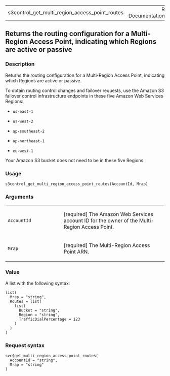 <table style="width: 100%;">
<tbody>
<tr class="odd">
<td>s3control_get_multi_region_access_point_routes</td>
<td style="text-align: right;">R Documentation</td>
</tr>
</tbody>
</table>

## Returns the routing configuration for a Multi-Region Access Point, indicating which Regions are active or passive

### Description

Returns the routing configuration for a Multi-Region Access Point,
indicating which Regions are active or passive.

To obtain routing control changes and failover requests, use the Amazon
S3 failover control infrastructure endpoints in these five Amazon Web
Services Regions:

-   `us-east-1`

-   `us-west-2`

-   `ap-southeast-2`

-   `ap-northeast-1`

-   `eu-west-1`

Your Amazon S3 bucket does not need to be in these five Regions.

### Usage

    s3control_get_multi_region_access_point_routes(AccountId, Mrap)

### Arguments

<table>
<colgroup>
<col style="width: 35%" />
<col style="width: 65%" />
</colgroup>
<tbody>
<tr class="odd">
<td><code
id="s3control_get_multi_region_access_point_routes_:_AccountId">AccountId</code></td>
<td><p>[required] The Amazon Web Services account ID for the owner of
the Multi-Region Access Point.</p></td>
</tr>
<tr class="even">
<td><code
id="s3control_get_multi_region_access_point_routes_:_Mrap">Mrap</code></td>
<td><p>[required] The Multi-Region Access Point ARN.</p></td>
</tr>
</tbody>
</table>

### Value

A list with the following syntax:

    list(
      Mrap = "string",
      Routes = list(
        list(
          Bucket = "string",
          Region = "string",
          TrafficDialPercentage = 123
        )
      )
    )

### Request syntax

    svc$get_multi_region_access_point_routes(
      AccountId = "string",
      Mrap = "string"
    )
